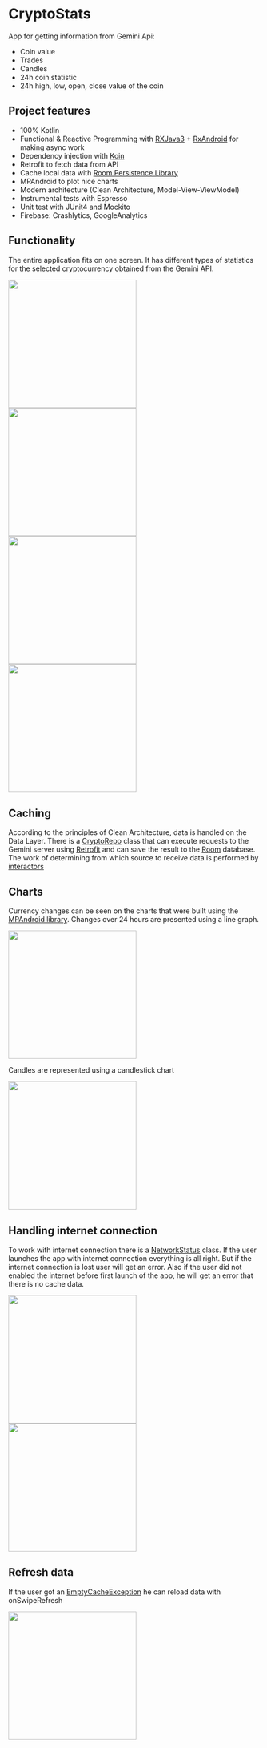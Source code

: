 # CryptoStats

App for getting information from Gemini Api:
* Coin value
* Trades
* Candles
* 24h coin statistic
* 24h high, low, open, close value of the coin

## Project features

* 100% Kotlin
* Functional & Reactive Programming with [RXJava3](https://github.com/ReactiveX/RxJava) + [RxAndroid](https://github.com/ReactiveX/RxAndroid) for making async work
* Dependency injection with [Koin](https://insert-koin.io/) 
* Retrofit to fetch data from API
* Cache local data with [Room Persistence Library](https://developer.android.com/training/data-storage/room)
* MPAndroid to plot nice charts
* Modern architecture (Clean Architecture, Model-View-ViewModel)
* Instrumental tests with Espresso
* Unit test with JUnit4 and Mockito
* Firebase: Crashlytics, GoogleAnalytics

## Functionality

The entire application fits on one screen. It has different types of statistics for the selected cryptocurrency obtained from the Gemini API.

<p>
  <img src="https://github.com/avelycure/avelycure/blob/master/assets/cryptostats/actual1.jpg" width="256" />
  <img src="https://github.com/avelycure/avelycure/blob/master/assets/cryptostats/actual2.jpg" width="256" />
  <img src="https://github.com/avelycure/avelycure/blob/master/assets/cryptostats/actual3.jpg" width="256" />
  <img src="https://github.com/avelycure/avelycure/blob/master/assets/cryptostats/cache1.jpg" width="256" />
</p>

## Caching

According to the principles of Clean Architecture, data is handled on the Data Layer. There is a [CryptoRepo](https://github.com/avelycure/CryptoStats/blob/master/app/src/main/java/com/avelycure/cryptostats/data/repo/CryptoRepo.kt) class that can execute requests to the Gemini server using [Retrofit](https://github.com/avelycure/CryptoStats/blob/master/app/src/main/java/com/avelycure/cryptostats/data/remote/api_service/GeminiApiService.kt) and can save the result to the [Room](https://github.com/avelycure/CryptoStats/blob/master/app/src/main/java/com/avelycure/cryptostats/data/local/dao/CacheDao.kt) database. The work of determining from which source to receive data is performed by [interactors](https://github.com/avelycure/CryptoStats/tree/master/app/src/main/java/com/avelycure/cryptostats/domain/interactors)

## Charts

Currency changes can be seen on the charts that were built using the [MPAndroid library](https://github.com/PhilJay/MPAndroidChart). Changes over 24 hours are presented using a line graph. 

<p>
  <img src="https://github.com/avelycure/avelycure/blob/master/assets/cryptostats/linechart.jpg" width="256" />
</p>

Candles are represented using a candlestick chart

<p>
  <img src="https://github.com/avelycure/avelycure/blob/master/assets/cryptostats/candles.jpg" width="256" />
</p>

## Handling internet connection
To work with internet connection there is a [NetworkStatus](https://github.com/avelycure/CryptoStats/blob/master/app/src/main/java/com/avelycure/cryptostats/utils/network_utils/NetworkStatus.kt) class. If the user launches the app with internet connection everything is all right. But if the internet connection is lost user will get an error. Also if the user did not enabled the internet before first launch of the app, he will get an error that there is no cache data. 

<p>
  <img src="https://github.com/avelycure/avelycure/blob/master/assets/cryptostats/error.jpg" width="256" />
  <img src="https://github.com/avelycure/avelycure/blob/master/assets/cryptostats/on_disable_network.jpg" width="256" />
</p>

## Refresh data

If the user got an [EmptyCacheException](https://github.com/avelycure/CryptoStats/blob/master/app/src/main/java/com/avelycure/cryptostats/utils/exceptions/EmptyCacheException.kt) he can reload data with onSwipeRefresh
<p>
  <img src="https://github.com/avelycure/avelycure/blob/master/assets/cryptostats/on_update.jpg" width="256" />
</p>
